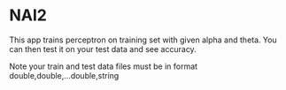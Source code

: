 # NAI2

This app trains perceptron on training set with given alpha and theta.
You can then test it on your test data and see accuracy.

Note 
your train and test data files must be in format
double,double,...double,string
